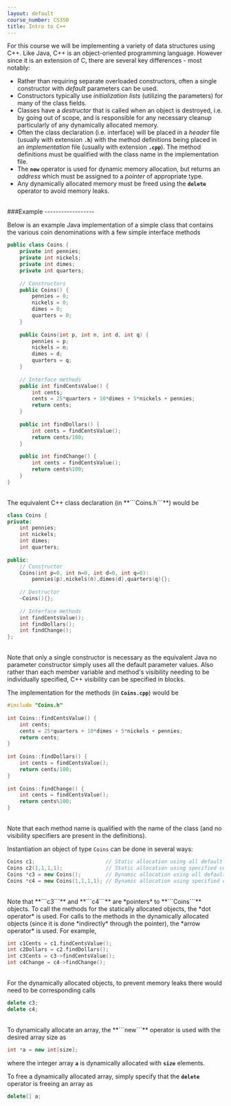 ```yaml
---
layout: default
course_number: CS350
title: Intro to C++
---
```


For this course we will be implementing a variety of data structures using C++. Like Java, C++ is an object-oriented programming language. However since it is an extension of C, there are several key differences - most notably:

  - Rather than requiring separate overloaded constructors, often a single constructor with *default* parameters can be used.
  - Constructors typically use *initialization lists* (utilizing the parameters) for many of the class fields.
  - Classes have a *destructor* that is called when an object is destroyed, i.e. by going out of scope, and is responsible for any necessary cleanup particularly of any dynamically allocated memory.
  - Often the class declaration (i.e. interface) will be placed in a *header* file (usually with extension **```.h```**) with the method definitions being placed in an *implementation* file (usually with extension **```.cpp```**). The method definitions must be qualified with the class name in the implementation file.
  - The **```new```** operator is used for dynamic memory allocation, but returns an *address* which must be assigned to a *pointer* of appropriate type.
  - Any dynamically allocated memory must be freed using the **```delete```** operator to avoid memory leaks.



<br>
###Example
------------------

Below is an example Java implementation of a simple class that contains the various coin denominations with a few simple interface methods


```cpp
public class Coins {
    private int pennies;
    private int nickels;
    private int dimes;
    private int quarters;
    
    // Constructors
    public Coins() {
        pennies = 0;
        nickels = 0;
        dimes = 0;
        quarters = 0;
    }
    
    public Coins(int p, int n, int d, int q) {
        pennies = p;
        nickels = n;
        dimes = d;
        quarters = q;
    }
    
    // Interface methods
    public int findCentsValue() {
        int cents;    
        cents = 25*quarters + 10*dimes + 5*nickels + pennies;    
        return cents;
    }
        
    public int findDollars() {
        int cents = findCentsValue();
        return cents/100;
    }
        
    public int findChange() {
        int cents = findCentsValue();
        return cents%100;
    }
}
```



<br>    
The equivalent C++ class declaration (in **```Coins.h```**) would be

```cpp
class Coins {
private:
    int pennies;
    int nickels;
    int dimes;
    int quarters;
        
public:
    // Constructor
    Coins(int p=0, int n=0, int d=0, int q=0):
        pennies(p),nickels(n),dimes(d),quarters(q){};
        
    // Destructor
    ~Coins(){};
        
    // Interface methods
    int findCentsValue();
    int findDollars();
    int findChange();
};
```

    
<br>
Note that only a single constructor is necessary as the equivalent Java no parameter constructor simply uses all the default parameter values. Also rather than each member variable and method's visibility needing to be individually specified, C++ visibility can be specified in blocks.

The implementation for the methods (in **```Coins.cpp```**) would be


```cpp
#include "Coins.h"
    
int Coins::findCentsValue() {
    int cents;
    cents = 25*quarters + 10*dimes + 5*nickels + pennies;
    return cents;
}
    
int Coins::findDollars() {
    int cents = findCentsValue();
    return cents/100;
}
    
int Coins::findChange() {
    int cents = findCentsValue();
    return cents%100;
}
```

    
<br>    
Note that each method name is qualified with the name of the class (and no visibility specifiers are present in the definitions).

Instantiation an object of type ```Coins``` can be done in several ways:

```cpp
Coins c1;                       // Static allocation using all default constructor values
Coins c2(1,1,1,1);              // Static allocation using specified constructor values
Coins *c3 = new Coins();        // Dynamic allocation using all default constructor values
Coins *c4 = new Coins(1,1,1,1); // Dynamic allocation using specified constructor values
```


<br>
Note that **```c3```** and **```c4```** are *pointers* to **```Coins```** objects. To call the methods for the statically allocated objects, the *dot operator* is used. For calls to the methods in the dynamically allocated objects (since it is done *indirectly* through the pointer), the *arrow operator* is used. For example,


```cpp
int c1Cents = c1.findCentsValue();
int c2Dollars = c2.findDollars();
int c3Cents = c3->findCentsValue();
int c4Change = c4->findChange();
```


<br>
For the dynamically allocated objects, to prevent memory leaks there would need to be corresponding calls

```cpp
delete c3;
delete c4;
```

    
<br>
To dynamically allocate an array, the **```new```** operator is used with the desired array size as

```cpp
int *a = new int[size];
```

    
where the integer array **```a```** is dynamically allocated with **```size```** elements.

To free a dynamically allocated array, simply specify that the **```delete```** operator is freeing an array as

```cpp
delete[] a;
```

